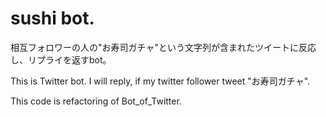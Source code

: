 # sushi bot.

相互フォロワーの人の"お寿司ガチャ"という文字列が含まれたツイートに反応し、リプライを返すbot。

This is Twitter bot.
I will reply, if my twitter follower tweet "お寿司ガチャ".

This code is refactoring of Bot_of_Twitter.